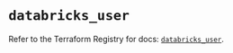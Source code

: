 # `databricks_user`

Refer to the Terraform Registry for docs: [`databricks_user`](https://registry.terraform.io/providers/databricks/databricks/1.79.1/docs/resources/user).
